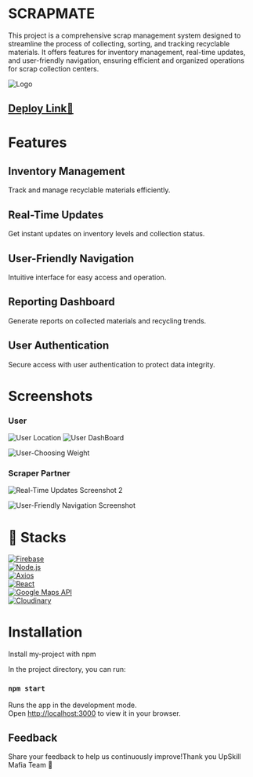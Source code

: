 # SCRAPMATE

This project is a comprehensive scrap management system designed to streamline the process of collecting, sorting, and tracking recyclable materials. It offers features for inventory management, real-time updates, and user-friendly navigation, ensuring efficient and organized operations for scrap collection centers.

![Logo](https://i.ibb.co/zh601Md/image.png)

## [Deploy Link🚀](https://scrapper-self.vercel.app/)

# Features

## **Inventory Management**
Track and manage recyclable materials efficiently.

## **Real-Time Updates**
Get instant updates on inventory levels and collection status.

## **User-Friendly Navigation**
Intuitive interface for easy access and operation.

## **Reporting Dashboard**
Generate reports on collected materials and recycling trends.

## **User Authentication**
Secure access with user authentication to protect data integrity.

# Screenshots

### User
![User Location](https://i.ibb.co/hB750MP/image.png)
![User DashBoard](https://i.ibb.co/P63J9rT/image.png)


![User-Choosing Weight](https://i.ibb.co/px6sKWC/image.png)
### Scraper Partner
![Real-Time Updates Screenshot 2](https://i.ibb.co/d7vqHVN/image.png)


![User-Friendly Navigation Screenshot](https://i.ibb.co/XZXk6Hd/image.png)



# 🔗 Stacks

[![Firebase](https://img.shields.io/badge/firebase-000?style=for-the-badge&logo=firebase&logoColor=orange)](https://firebase.google.com/)  
[![Node.js](https://img.shields.io/badge/nodejs-000?style=for-the-badge&logo=node.js&logoColor=339933)](https://nodejs.org/)  
[![Axios](https://img.shields.io/badge/axios-black?style=for-the-badge&logo=axios&logoColor=white)](https://github.com/axios/axios)  
[![React](https://img.shields.io/badge/react-000?style=for-the-badge&logo=react&logoColor=61DAFB)](https://reactjs.org/)  
[![Google Maps API](https://img.shields.io/badge/google_maps_API-000?style=for-the-badge&logo=google-maps&logoColor=white)](https://developers.google.com/maps)  
[![Cloudinary](https://img.shields.io/badge/cloudinary-000?style=for-the-badge&logo=cloudinary&logoColor=blue)](https://cloudinary.com/)



# Installation

Install my-project with npm

In the project directory, you can run:

### `npm start`

Runs the app in the development mode.\
Open [http://localhost:3000](http://localhost:3000) to view it in your browser.

## Feedback

Share your feedback to help us continuously improve!Thank you UpSkill Mafia Team 🙏 
